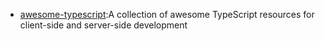 * [awesome-typescript](https://github.com/semlinker/awesome-typescript):A collection of awesome TypeScript resources for client-side and server-side development
